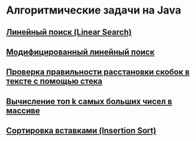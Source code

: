 # Алгоритмические задачи на Java

## [Линейный поиск (Linear Search)](https://github.com/Java-Master-Ru/Algorithms/tree/master/LinearSearch)
## [Модифицированный линейный поиск](https://github.com/Java-Master-Ru/Algorithms/tree/master/ModifiedLinearSearch)
## [Проверка правильности расстановки скобок в тексте с помощью стека](https://github.com/Java-Master-Ru/Algorithms/tree/master/IsValidParentheses)
## [Вычисление топ k самых больших чисел в массиве](https://github.com/Java-Master-Ru/Algorithms/tree/master/GetTopKItems)
## [Сортировка вставками (Insertion Sort)](https://github.com/Java-Master-Ru/Algorithms/tree/master/InsertionSort)
